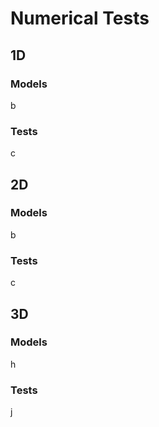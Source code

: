 ﻿# Numerical Tests

## 1D

### Models
b
### Tests
c

## 2D

### Models
b
### Tests
c

## 3D

### Models
h
### Tests
j
